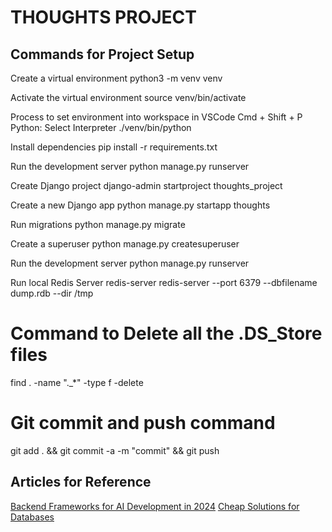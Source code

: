 # THOUGHTS PROJECT

## Commands for Project Setup

Create a virtual environment
python3 -m venv venv

Activate the virtual environment
source venv/bin/activate

Process to set environment into workspace in VSCode
Cmd + Shift + P
Python: Select Interpreter
./venv/bin/python

Install dependencies
pip install -r requirements.txt

Run the development server
python manage.py runserver

Create Django project
django-admin startproject thoughts_project

Create a new Django app
python manage.py startapp thoughts

Run migrations
python manage.py migrate

Create a superuser
python manage.py createsuperuser

Run the development server
python manage.py runserver

Run local Redis Server
redis-server
redis-server --port 6379 --dbfilename dump.rdb --dir /tmp

# Command to Delete all the .DS_Store files
find . -name "._*" -type f -delete

# Git commit and push command
git add . && git commit -a -m "commit" && git push

## Articles for Reference
[Backend Frameworks for AI Development in 2024](https://medium.com/@cubode/whats-the-best-backend-framework-for-ai-development-in-2024-django-fastapi-or-flask-d52c165ea20c)
[Cheap Solutions for Databases](https://medium.com/@soumitsr/a-broke-b-chs-guide-to-tech-start-up-choosing-vector-database-cloud-serverless-prices-3c1ad4c29ce7)
